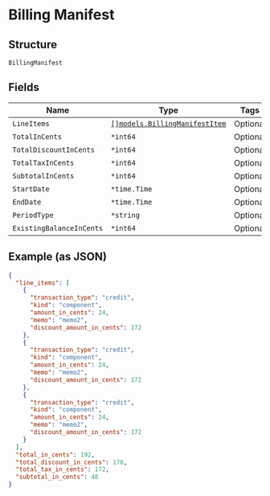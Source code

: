 
# Billing Manifest

## Structure

`BillingManifest`

## Fields

| Name | Type | Tags | Description |
|  --- | --- | --- | --- |
| `LineItems` | [`[]models.BillingManifestItem`](../../doc/models/billing-manifest-item.md) | Optional | - |
| `TotalInCents` | `*int64` | Optional | - |
| `TotalDiscountInCents` | `*int64` | Optional | - |
| `TotalTaxInCents` | `*int64` | Optional | - |
| `SubtotalInCents` | `*int64` | Optional | - |
| `StartDate` | `*time.Time` | Optional | - |
| `EndDate` | `*time.Time` | Optional | - |
| `PeriodType` | `*string` | Optional | - |
| `ExistingBalanceInCents` | `*int64` | Optional | - |

## Example (as JSON)

```json
{
  "line_items": [
    {
      "transaction_type": "credit",
      "kind": "component",
      "amount_in_cents": 24,
      "memo": "memo2",
      "discount_amount_in_cents": 172
    },
    {
      "transaction_type": "credit",
      "kind": "component",
      "amount_in_cents": 24,
      "memo": "memo2",
      "discount_amount_in_cents": 172
    },
    {
      "transaction_type": "credit",
      "kind": "component",
      "amount_in_cents": 24,
      "memo": "memo2",
      "discount_amount_in_cents": 172
    }
  ],
  "total_in_cents": 192,
  "total_discount_in_cents": 178,
  "total_tax_in_cents": 172,
  "subtotal_in_cents": 48
}
```

